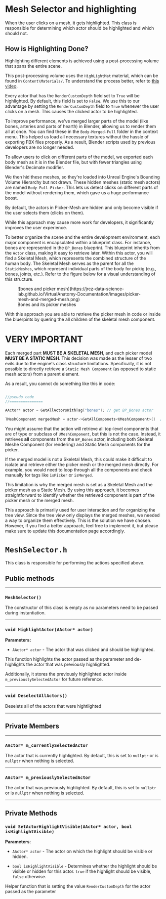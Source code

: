 # Mesh Selector and highlighting 

When the user clicks on a mesh, it gets highlighted. This class is responsible for determining which actor should be highlighted and which should not.

## How is Highlighting Done?

Highlighting different elements is achieved using a post-processing volume that spans the entire scene.

This post-processing volume uses the `HighLightMat` material, which can be found in `Content\Materials/`. To understand the process better, refer to [this video](https://www.youtube.com/watch?v=rGqlReFObYQ).

Every actor that has the `RenderCustomDepth` field set to `True` will be highlighted. By default, this field is set to `False`. We use this to our advantage by setting the `RenderCustomDepth` field to `True` whenever the user clicks on a mesh. This causes the clicked actor to be highlighted.

To improve performance, we've merged larger parts of the model (like bones, arteries and parts of hearth) in Blender, allowing us to render them all at once. You can find these in the `Body-Merged-Full` folder in the context menu. This helped us load all necessary textures without the hassle of exporting FBX files properly. As a result, Blender scripts used by previous developers are no longer needed.

To allow users to click on different parts of the model, we exported each body mesh as it is in the Blender file, but with fewer triangles using Blender's Decimate modifier.

We then hid these meshes, so they're loaded into Unreal Engine's Bounding Volume Hierarchy but not drawn. These hidden meshes (static mesh actors) are named `Body-Full-Picker`. This lets us detect clicks on different parts of the model without rendering them, which gave us a huge performance boost.

By default, the actors in Picker-Mesh are hidden and only become visible if the user selects them (clicks on them).

While this approach may cause more work for developers, it significantly improves the user experience.

To better organize the scene and the entire development environment, each major component is encapsulated within a blueprint class. For instance, bones are represented in the `BP_Bones` blueprint. This blueprint inherits from the `Actor` class, making it easy to retrieve later. Within this actor, you will find a Skeletal Mesh, which represents the combined structure of the human body. The Skeletal Mesh serves as the parent for all the `StaticMeshes`, which represent individual parts of the body for pickig (e.g., bones, joints, etc.). Refer to the figure below for a visual understanding of this structure.


<figure markdown="span">
  ![bones and picker mesh](https://jrcz-data-science-lab.github.io/VirtualAnatomy-Documentation/images/picker-mesh-and-merged-mesh.png) <figcaption>Bones and its picker meshes</figcaption>
</figure>

With this approach you are able to retrieve the picker mesh in code or inside the bluerpints by quering the all children of the skeletal mesh component.

# VERY IMPORTANT

Each merged part **MUST BE A SKELETAL MESH**, and each picker model **MUST BE A STATIC MESH**. This decision was made as the lesser of two evils due to the engine's class structure limitations. Specifically, it is not possible to directly retrieve a `Static Mesh Component` (as opposed to static mesh actors) from a parent element.

As a result, you cannot do something like this in code:

```c++

//pseudo code 
//===============

AActor* actor = GetAllActorsWithTag("bones"); // get BP_Bones actor

TMeshComponent mergedMesh = actor->GetAllComponets<UMeshComponent>()  // get top level components of type MeshComponent
```

You might assume that the action will retrieve all top-level components that are of type or subclass of `UMeshComponent`, but this is not the case. Instead, it retrieves **all** components from the `BP_Bones` actor, including both Skeletal Meshe Component (for rendering) and Static Mesh components for the picker.

If the merged model is not a Skeletal Mesh, this could make it difficult to isolate and retrieve either the picker mesh or the merged mesh directly. For example, you would need to loop through all the components and check manually for tags like `isPicker` or `isMerged`.

This limitation is why the merged mesh is set as a Skeletal Mesh and the picker mesh as a Static Mesh. By using this approach, it becomes straightforward to identify whether the retrieved component is part of the picker mesh or the merged mesh.

This approach is primarily used for user interaction and for organizing the tree view. Since the tree view only displays the merged meshes, we needed a way to organize them effectively. This is the solution we have chosen. However, if you find a better approach, feel free to implement it, but please make sure to update this documentation page accordingly.

# `MeshSelector.h`

This class is responsible for performing the actions specified above.

## Public methods 

---

### `MeshSelector()`

The constructor of this class is empty as no parameters need to be passed during instantiation.

---

### `void HighlightActor(AActor* actor)`

**Parameters:**

- `AActor* actor` - The actor that was clicked and should be highlighted.

This function highlights the actor passed as the parameter and de-highlights the actor that was previously highlighted.

Additionally, it stores the previously highlighted actor inside `m_previouslySelectedActor` for future reference.

---

### `void DeselectAllActors()`

Deselets all of the actors that were hightlighted 

---

## Private Members

---

### `AActor* m_currentlySelectedActor`

The actor that is currently highlighted. By default, this is set to `nullptr` or is `nullptr` when nothing is selected.

---

### `AActor* m_previouslySelectedActor`

The actor that was previously highlighted. By default, this is set to `nullptr` or is `nullptr` when nothing is selected.

---

## Private Methods 

### `void SetActorHighlightVisible(AActor* actor, bool isHighlightVisible)`

**Parameters**:

- `AActor* actor` - The actor on which the highlight should be visible or hidden.

- `bool isHighlightVisible` - Determines whether the highlight should be visible or hidden for this actor. `true` if the highlight should be visible, `false` otherwise.

Helper function that is setting the value `RenderCustomDepth` for the actor passed as the parameter 

